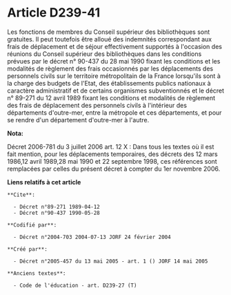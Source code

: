# Article D239-41

Les fonctions de membres du Conseil supérieur des bibliothèques sont gratuites. Il peut toutefois être alloué des indemnités
correspondant aux frais de déplacement et de séjour effectivement supportés à l'occasion des réunions du Conseil supérieur
des bibliothèques dans les conditions prévues par le décret n° 90-437 du 28 mai 1990 fixant les conditions et les modalités
de règlement des frais occasionnés par les déplacements des personnels civils sur le territoire métropolitain de la France
lorsqu'ils sont à la charge des budgets de l'Etat, des établissements publics nationaux à caractère administratif et de
certains organismes subventionnés et le décret n° 89-271 du 12 avril 1989 fixant les conditions et modalités de règlement des
frais de déplacement des personnels civils à l'intérieur des départements d'outre-mer, entre la métropole et ces
départements, et pour se rendre d'un département d'outre-mer à l'autre.

**Nota:**

Décret 2006-781 du 3 juillet 2006 art. 12 X : Dans tous les textes où il est fait mention, pour les déplacements temporaires,
des décrets des 12 mars 1986,12 avril 1989,28 mai 1990 et 22 septembre 1998, ces références sont remplacées par celles du
présent décret à compter du 1er novembre 2006.

**Liens relatifs à cet article**

	**Cite**:

	  - Décret n°89-271 1989-04-12
	  - Décret n°90-437 1990-05-28

	**Codifié par**:

	  - Décret n°2004-703 2004-07-13 JORF 24 février 2004

	**Créé par**:

	  - Décret n°2005-457 du 13 mai 2005 - art. 1 () JORF 14 mai 2005

	**Anciens textes**:

	  - Code de l'éducation - art. D239-27 (T)
